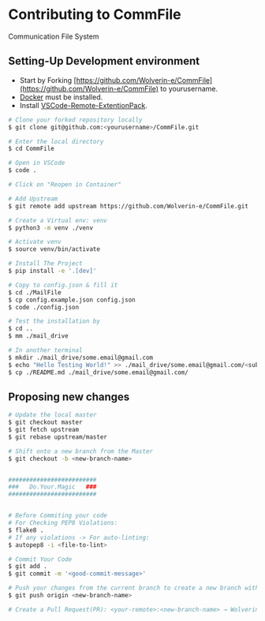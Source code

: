 # Contributing to CommFile

Communication File System

## Setting-Up Development environment

- Start by Forking [https://github.com/Wolverin-e/CommFile](https://github.com/Wolverin-e/CommFile) to yourusername.
- [Docker](https://docs.docker.com/engine/install/) must be installed.
- Install [VSCode-Remote-ExtentionPack](https://marketplace.visualstudio.com/items?itemName=ms-vscode-remote.vscode-remote-extensionpack).

```sh
# Clone your forked repository locally
$ git clone git@github.com:<yourusername>/CommFile.git

# Enter the local directory
$ cd CommFile

# Open in VSCode
$ code .

# Click on "Reopen in Container"

# Add Upstream
$ git remote add upstream https://github.com/Wolverin-e/CommFile.git

# Create a Virtual env: venv
$ python3 -m venv ./venv

# Activate venv
$ source venv/bin/activate

# Install The Project
$ pip install -e '.[dev]'

# Copy to config.json & fill it
$ cd ./MailFile
$ cp config.example.json config.json
$ code ./config.json

# Test the installation by
$ cd ..
$ mm ./mail_drive

# In another terminal
$ mkdir ./mail_drive/some.email@gmail.com
$ echo "Hello Testing World!" >> ./mail_drive/some.email@gmail.com/<subject-string>.mail
$ cp ./README.md ./mail_drive/some.email@gmail.com/
```

## Proposing new changes

```sh
# Update the local master
$ git checkout master
$ git fetch upstream
$ git rebase upstream/master

# Shift onto a new branch from the Master
$ git checkout -b <new-branch-name>


#########################
###   Do.Your.Magic   ###
#########################


# Before Commiting your code
# For Checking PEP8 Violations:
$ flake8 .
# If any violations -> For auto-linting:
$ autopep8 -i <file-to-lint>

# Commit Your Code
$ git add .
$ git commit -m '<good-commit-message>'

# Push your changes from the current branch to create a new branch with the same name
$ git push origin <new-branch-name>

# Create a Pull Request(PR): <your-remote>:<new-branch-name> → Wolverin-e:master
```
